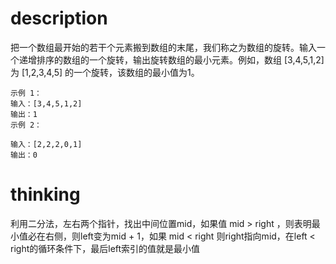 # description
把一个数组最开始的若干个元素搬到数组的末尾，我们称之为数组的旋转。输入一个递增排序的数组的一个旋转，输出旋转数组的最小元素。例如，数组 [3,4,5,1,2] 为 [1,2,3,4,5] 的一个旋转，该数组的最小值为1。  

```
示例 1：
输入：[3,4,5,1,2]
输出：1
示例 2：

输入：[2,2,2,0,1]
输出：0
```

# thinking
利用二分法，左右两个指针，找出中间位置mid，如果值 mid > right ，则表明最小值必在右侧，则left变为mid + 1，如果 mid < right 则right指向mid，在left < right的循环条件下，最后left索引的值就是最小值

